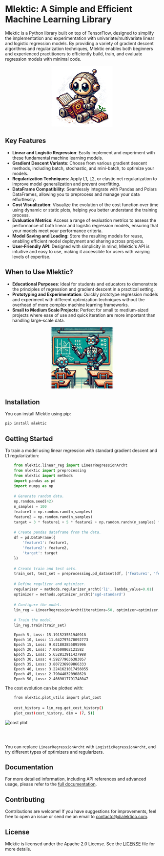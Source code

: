 # Mlektic: A Simple and Efficient Machine Learning Library

Mlektic is a Python library built on top of TensorFlow, designed to simplify the implementation and experimentation with univariate/multivariate linear and logistic regression models. By providing a variety of gradient descent algorithms and regularization techniques, Mlektic enables both beginners and experienced practitioners to efficiently build, train, and evaluate regression models with minimal code.
<p align="center">
  <img src="https://raw.githubusercontent.com/DanielDialektico/mlektic/main/files/desc-1.jpg" alt="mlektic" width="200">
</p>

## Key Features

- **Linear and Logistic Regression**: Easily implement and experiment with these fundamental machine learning models.
- **Gradient Descent Variants**: Choose from various gradient descent methods, including batch, stochastic, and mini-batch, to optimize your models.
- **Regularization Techniques**: Apply L1, L2, or elastic net regularization to improve model generalization and prevent overfitting.
- **DataFrame Compatibility**: Seamlessly integrate with Pandas and Polars DataFrames, allowing you to preprocess and manage your data effortlessly.
- **Cost Visualization**: Visualize the evolution of the cost function over time using dynamic or static plots, helping you better understand the training process.
- **Evaluation Metrics**: Access a range of evaluation metrics to assess the performance of both linear and logistic regression models, ensuring that your models meet your performance criteria.
- **Model Saving and Loading**: Store the resulting models for reuse, enabling efficient model deployment and sharing across projects.
- **User-Friendly API**: Designed with simplicity in mind, Mlektic's API is intuitive and easy to use, making it accessible for users with varying levels of expertise.

## When to Use Mlektic?

- **Educational Purposes**: Ideal for students and educators to demonstrate the principles of regression and gradient descent in a practical setting.
- **Prototyping and Experimentation**: Quickly prototype regression models and experiment with different optimization techniques without the overhead of more complex machine learning frameworks.
- **Small to Medium Scale Projects**: Perfect for small to medium-sized projects where ease of use and quick iteration are more important than handling large-scale data.
<p align="center">
  <img src="https://raw.githubusercontent.com/DanielDialektico/mlektic/main/files/desc-2.jpg" alt="mlektic" width="200">
</p>

## Installation

You can install Mlektic using pip:

```sh
pip install mlektic
```  

## Getting Started
To train a model using linear regression with standard gradient descent and L1 regularization:

```python
    from mlektic.linear_reg import LinearRegressionArcht
    from mlektic import preprocessing
    from mlektic import methods
    import pandas as pd
    import numpy as np

    # Generate random data.
    np.random.seed(42)
    n_samples = 100
    feature1 = np.random.rand(n_samples)
    feature2 = np.random.rand(n_samples)
    target = 3 * feature1 + 5 * feature2 + np.random.randn(n_samples) * 0.5

    # Create pandas dataframe from the data.
    df = pd.DataFrame({
        'feature1': feature1,
        'feature2': feature2,
        'target': target
    })

    # Create train and test sets.
    train_set, test_set = preprocessing.pd_dataset(df, ['feature1', 'feature2'], 'target', 0.8)

    # Define regulizer and optimizer.
    regularizer = methods.regularizer_archt('l1', lambda_value=0.01)
    optimizer = methods.optimizer_archt('sgd-standard')

    # Configure the model.
    lin_reg = LinearRegressionArcht(iterations=50, optimizer=optimizer, regularizer=regularizer)

    # Train the model.
    lin_reg.train(train_set)
```
```plaintext
    Epoch 5, Loss: 15.191523551940918
    Epoch 10, Loss: 11.642797470092773
    Epoch 15, Loss: 9.021803855895996
    Epoch 20, Loss: 7.08500862121582
    Epoch 25, Loss: 5.652813911437988
    Epoch 30, Loss: 4.592779636383057
    Epoch 35, Loss: 3.807236909866333
    Epoch 40, Loss: 3.2241621017456055
    Epoch 45, Loss: 2.790440320968628
    Epoch 50, Loss: 2.4669017791748047
```

The cost evolution can be plotted with:
```sh
    from mlektic.plot_utils import plot_cost

    cost_history = lin_reg.get_cost_history()
    plot_cost(cost_history, dim = (7, 5))
```

<p>
  <img src="fhttps://raw.githubusercontent.com/DanielDialektico/mlektic/main/files/plot.jpg" alt="cost plot" width="500">
</p>
<br><br/>

You can replace `LinearRegressionArcht` with `LogisticRegressionArcht`, and try different types of optimizers and regularizers.

## Documentation
For more detailed information, including API references and advanced usage, please refer to the [full documentation](https://dialektico.com/mlektic/docs/).

## Contributing
Contributions are welcome! If you have suggestions for improvements, feel free to open an issue or send me an email to contacto@dialektico.com.

## License
Mlektic is licensed under the Apache 2.0 License. See the [LICENSE](https://github.com/DanielDialektico/mlektic/blob/main/LICENSE) file for more details. 
